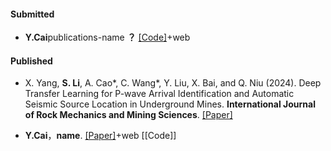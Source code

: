 #### Submitted

- <strong>Y.Cai</strong>publications-name <strong>？</strong> [[Code]]()+web

#### Published

- X. Yang, <strong>S. Li</strong>, A. Cao*, C. Wang*, Y. Liu, X. Bai, and Q. Niu (2024). Deep Transfer Learning for P-wave Arrival Identification and Automatic Seismic Source Location in Underground Mines. <strong>International Journal of Rock Mechanics and Mining Sciences</strong>. [[Paper]](https://doi.org/10.1016/j.ijrmms.2024.105888)

- <strong>Y.Cai</strong>，<strong>name</strong>. [[Paper]]()+web [[Code]]



